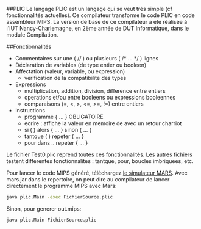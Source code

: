 ##PLIC
Le langage PLIC est un langage qui se veut très simple (cf fonctionnalités actuelles).
Ce compilateur transforme le code PLIC en code assembleur MIPS.
La version de base de ce compilateur a été réalisée à l'IUT Nancy-Charlemagne, en 2ème année de DUT Informatique, dans le module Compilation.

##Fonctionnalités

* Commentaires sur une ( // ) ou plusieurs ( /* ... */ ) lignes
* Déclaration de variables (de type entier ou booleen)
* Affectation (valeur, variable, ou expression)
	- verification de la compatibilite des types
* Expressions
	- multiplication, addition, division, difference entre entiers
	- operations et/ou entre booleens ou expressions booleennes
	- comparaisons (=, <, >, <=, >=, !=) entre entiers
* Instructions
	- programme <nom> { ... } OBLIGATOIRE
	- ecrire <idf> : affiche la valeur en memoire de <idf> avec un retour charriot
	- si ( <condition> ) alors { ... } sinon { ... }
	- tantque ( <condition> ) repeter { ... }
	- pour <idf> dans <expression> .. <expression> repeter { ... }

Le fichier Test0.plic reprend toutes ces fonctionnalités.
Les autres fichiers testent differentes fonctionnalites : tantque, pour, boucles imbriquees, etc.

Pour lancer le code MIPS généré, téléchargez [le simulateur MARS](http://courses.missouristate.edu/KenVollmar/MARS/).
Avec mars.jar dans le repertoire, on peut dire au compilateur de lancer directement le programme MIPS avec Mars:

```bash
java plic.Main -exec FichierSource.plic
```

Sinon, pour generer out.mips:

```bash
java plic.Main FichierSource.plic
```